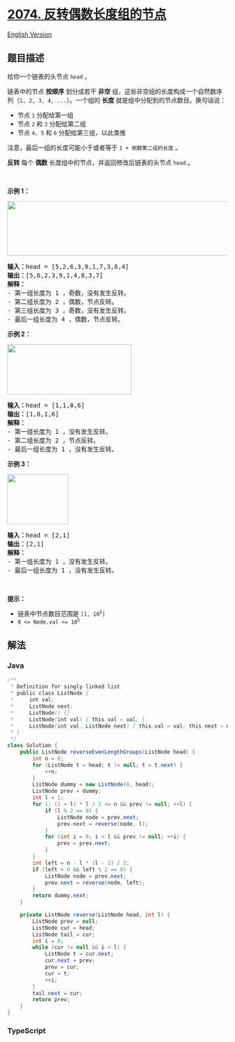# [2074. 反转偶数长度组的节点](https://leetcode.cn/problems/reverse-nodes-in-even-length-groups)

[English Version](/solution/2000-2099/2074.Reverse%20Nodes%20in%20Even%20Length%20Groups/README_EN.md)

## 题目描述

<!-- 这里写题目描述 -->

<p>给你一个链表的头节点 <code>head</code> 。</p>

<p>链表中的节点 <strong>按顺序</strong> 划分成若干 <strong>非空</strong> 组，这些非空组的长度构成一个自然数序列（<code>1, 2, 3, 4, ...</code>）。一个组的 <strong>长度</strong> 就是组中分配到的节点数目。换句话说：</p>

<ul>
	<li>节点 <code>1</code> 分配给第一组</li>
	<li>节点 <code>2</code> 和 <code>3</code> 分配给第二组</li>
	<li>节点 <code>4</code>、<code>5</code> 和 <code>6</code> 分配给第三组，以此类推</li>
</ul>

<p>注意，最后一组的长度可能小于或者等于 <code>1 + 倒数第二组的长度</code> 。</p>

<p><strong>反转</strong> 每个 <strong>偶数</strong> 长度组中的节点，并返回修改后链表的头节点 <code>head</code> 。</p>

<p>&nbsp;</p>

<p><strong>示例 1：</strong></p>

<p><img alt="" src="https://fastly.jsdelivr.net/gh/doocs/leetcode@main/solution/2000-2099/2074.Reverse%20Nodes%20in%20Even%20Length%20Groups/images/eg1.png" style="width: 699px; height: 124px;" /></p>

<pre>
<strong>输入：</strong>head = [5,2,6,3,9,1,7,3,8,4]
<strong>输出：</strong>[5,6,2,3,9,1,4,8,3,7]
<strong>解释：</strong>
- 第一组长度为 1 ，奇数，没有发生反转。
- 第二组长度为 2 ，偶数，节点反转。
- 第三组长度为 3 ，奇数，没有发生反转。
- 最后一组长度为 4 ，偶数，节点反转。
</pre>

<p><strong>示例 2：</strong></p>

<p><img alt="" src="https://fastly.jsdelivr.net/gh/doocs/leetcode@main/solution/2000-2099/2074.Reverse%20Nodes%20in%20Even%20Length%20Groups/images/eg2.png" style="width: 284px; height: 114px;" /></p>

<pre>
<strong>输入：</strong>head = [1,1,0,6]
<strong>输出：</strong>[1,0,1,6]
<strong>解释：</strong>
- 第一组长度为 1 ，没有发生反转。
- 第二组长度为 2 ，节点反转。
- 最后一组长度为 1 ，没有发生反转。
</pre>

<p><strong>示例 3：</strong></p>

<p><img alt="" src="https://fastly.jsdelivr.net/gh/doocs/leetcode@main/solution/2000-2099/2074.Reverse%20Nodes%20in%20Even%20Length%20Groups/images/eg3.png" style="width: 139px; height: 114px;" /></p>

<pre>
<strong>输入：</strong>head = [2,1]
<strong>输出：</strong>[2,1]
<strong>解释：</strong>
- 第一组长度为 1 ，没有发生反转。
- 最后一组长度为 1 ，没有发生反转。
</pre>

<p>&nbsp;</p>

<p><strong>提示：</strong></p>

<ul>
	<li>链表中节点数目范围是 <code>[1, 10<sup>5</sup>]</code></li>
	<li><code>0 &lt;= Node.val &lt;= 10<sup>5</sup></code></li>
</ul>

## 解法

### **Java**

```java
/**
 * Definition for singly-linked list.
 * public class ListNode {
 *     int val;
 *     ListNode next;
 *     ListNode() {}
 *     ListNode(int val) { this.val = val; }
 *     ListNode(int val, ListNode next) { this.val = val; this.next = next; }
 * }
 */
class Solution {
    public ListNode reverseEvenLengthGroups(ListNode head) {
        int n = 0;
        for (ListNode t = head; t != null; t = t.next) {
            ++n;
        }
        ListNode dummy = new ListNode(0, head);
        ListNode prev = dummy;
        int l = 1;
        for (; (1 + l) * l / 2 <= n && prev != null; ++l) {
            if (l % 2 == 0) {
                ListNode node = prev.next;
                prev.next = reverse(node, l);
            }
            for (int i = 0; i < l && prev != null; ++i) {
                prev = prev.next;
            }
        }
        int left = n - l * (l - 1) / 2;
        if (left > 0 && left % 2 == 0) {
            ListNode node = prev.next;
            prev.next = reverse(node, left);
        }
        return dummy.next;
    }

    private ListNode reverse(ListNode head, int l) {
        ListNode prev = null;
        ListNode cur = head;
        ListNode tail = cur;
        int i = 0;
        while (cur != null && i < l) {
            ListNode t = cur.next;
            cur.next = prev;
            prev = cur;
            cur = t;
            ++i;
        }
        tail.next = cur;
        return prev;
    }
}
```

### **TypeScript**
